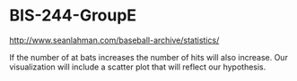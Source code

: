 # BIS-244-GroupE
http://www.seanlahman.com/baseball-archive/statistics/

If the number of at bats increases the number of hits will also increase. 
Our visualization will include a scatter plot that will reflect our hypothesis. 
